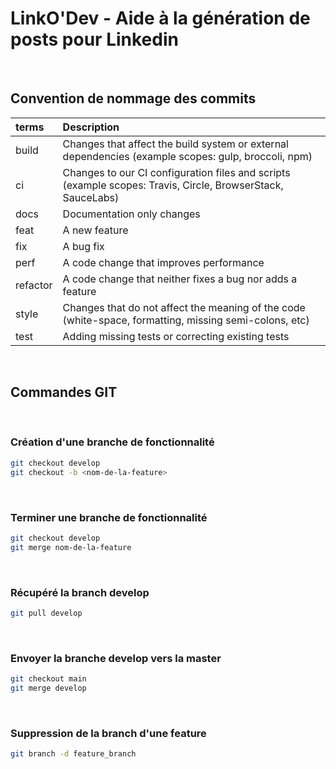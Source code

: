 # LinkO'Dev  - Aide à la génération de posts pour Linkedin
<p>&nbsp;</p>

## Convention de nommage des commits

|terms |Description |
| :--------------- | :-----|
|build |Changes that affect the build system or external dependencies (example scopes: gulp, broccoli, npm)|
|ci |Changes to our CI configuration files and scripts (example scopes: Travis, Circle, BrowserStack, SauceLabs)|
|docs |Documentation only changes|
|feat |A new feature|
|fix |A bug fix|
|perf |A code change that improves performance|
|refactor| A code change that neither fixes a bug nor adds a feature|
|style |Changes that do not affect the meaning of the code (white-space, formatting, missing semi-colons, etc)|
|test |Adding missing tests or correcting existing tests|

<p>&nbsp;</p>

## Commandes GIT
<p>&nbsp;</p>

### Création d'une branche de fonctionnalité
```bash
git checkout develop
git checkout -b <nom-de-la-feature>
```
<p>&nbsp;</p>

### Terminer une branche de fonctionnalité
```bash
git checkout develop
git merge nom-de-la-feature
```
<p>&nbsp;</p>

### Récupéré la branch develop
```bash
git pull develop
```
<p>&nbsp;</p>

### Envoyer la branche develop vers la master 
```bash
git checkout main
git merge develop
```
<p>&nbsp;</p>

### Suppression de la branch d'une feature
```bash
git branch -d feature_branch
```

